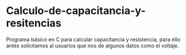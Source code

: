 # Calculo-de-capacitancia-y-resitencias
Programa básico en C para calcular capacitancia y resistencia, para ello antes solicitamos al usuarios que nos de algunos datos como el voltaje.

